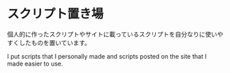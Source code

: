 # スクリプト置き場
個人的に作ったスクリプトやサイトに載っているスクリプトを自分なりに使いやすくしたものを置いています。

I put scripts that I personally made and scripts posted on the site that I made easier to use.
